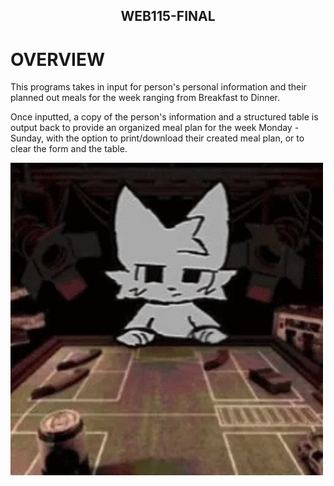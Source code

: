 <h2 align="center">
WEB115-FINAL
</h2>

# OVERVIEW
This programs takes in input for person's personal information and their planned out meals for the week ranging from Breakfast to Dinner.

Once inputted, a copy of the person's information and a structured table is output back to provide an organized meal plan for the week Monday - Sunday, with the option to print/download their created meal plan, or to clear the form and the table.

<img align="left" width="500" height="500" src="furry-boykisser.gif">
